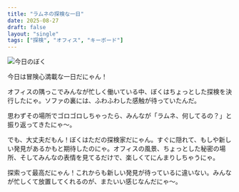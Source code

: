 ```yaml
---
title: "ラムネの探検な一日"
date: 2025-08-27
draft: false
layout: "single"
tags: ["探検", "オフィス", "キーボード"]
---
```


![今日のぼく](/images/cat-2025-08-27T09-55-32.jpg)

今日は冒険心満載な一日だにゃん！

オフィスの隅っこでみんなが忙しく働いている中、ぼくはちょっとした探検を決行したにゃ。ソファの裏には、ふわふわした感触が待っていたんだ。

思わずその場所でゴロゴロしちゃったら、みんなが「ラムネ、何してるの？」と振り返ってきたにゃ〜。

でも、大丈夫だもん！ぼくはただの探検家だにゃん。すぐに隠れて、もしや新しい発見があるかもと期待したのにゃ。オフィスの風景、ちょっとした秘密の場所、そしてみんなの表情を見てるだけで、楽しくてにんまりしちゃうにゃ。

探索って最高だにゃん！これからも新しい発見が待っているに違いない。みんなが忙しくて放置してくれるのが、またいい感じなんだにゃ〜。